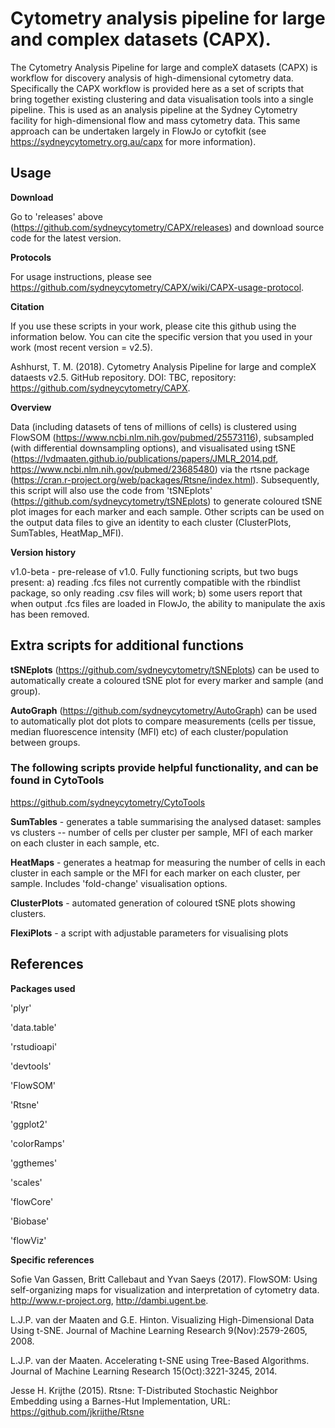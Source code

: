 # Cytometry analysis pipeline for large and complex datasets (CAPX).


The Cytometry Analysis Pipeline for large and compleX datasets (CAPX) is workflow for discovery analysis of high-dimensional cytometry data. Specifically the CAPX workflow is provided here as a set of scripts that bring together existing clustering and data visualisation tools into a single pipeline. This is used as an analysis pipeline at the Sydney Cytometry facility for high-dimensional flow and mass cytometry data. This same approach can be undertaken largely in FlowJo or cytofkit (see https://sydneycytometry.org.au/capx for more information).


## Usage ##


**Download**


Go to 'releases' above (https://github.com/sydneycytometry/CAPX/releases) and download source code for the latest version.


**Protocols**


For usage instructions, please see https://github.com/sydneycytometry/CAPX/wiki/CAPX-usage-protocol.


**Citation**


If you use these scripts in your work, please cite this github using the information below. You can cite the specific version that you used in your work (most recent version = v2.5).


Ashhurst, T. M. (2018). Cytometry Analysis Pipeline for large and compleX dataests v2.5. GitHub repository. DOI: TBC, repository: https://github.com/sydneycytometry/CAPX.


**Overview**


Data (including datasets of tens of millions of cells) is clustered using FlowSOM (https://www.ncbi.nlm.nih.gov/pubmed/25573116), subsampled (with differential downsampling options), and visualisated using tSNE (https://lvdmaaten.github.io/publications/papers/JMLR_2014.pdf, https://www.ncbi.nlm.nih.gov/pubmed/23685480) via the rtsne package (https://cran.r-project.org/web/packages/Rtsne/index.html). Subsequently, this script will also use the code from 'tSNEplots' (https://github.com/sydneycytometry/tSNEplots) to generate coloured tSNE plot images for each marker and each sample. Other scripts can be used on the output data files to give an identity to each cluster (ClusterPlots, SumTables, HeatMap_MFI).


**Version history**


v1.0-beta - pre-release of v1.0. Fully functioning scripts, but two bugs present: a) reading .fcs files not currently compatible with the rbindlist package, so only reading .csv files will work; b) some users report that when output .fcs files are loaded in FlowJo, the ability to manipulate the axis has been removed.


## Extra scripts for additional functions ##


**tSNEplots** (https://github.com/sydneycytometry/tSNEplots) can be used to automatically create a coloured tSNE plot for every marker and sample (and group).


**AutoGraph** (https://github.com/sydneycytometry/AutoGraph) can be used to automatically plot dot plots to compare measurements (cells per tissue, median fluorescence intensity (MFI) etc) of each cluster/population between groups.


### The following scripts provide helpful functionality, and can be found in CytoTools ###
https://github.com/sydneycytometry/CytoTools

**SumTables** - generates a table summarising the analysed dataset: samples vs clusters -- number of cells per cluster per sample, MFI of each marker on each cluster in each sample, etc.

**HeatMaps** - generates a heatmap for measuring the number of cells in each cluster in each sample or the MFI for each marker on each cluster, per sample. Includes 'fold-change' visualisation options.

**ClusterPlots** - automated generation of coloured tSNE plots showing clusters.  

**FlexiPlots** - a script with adjustable parameters for visualising plots


## References ##

**Packages used**


'plyr'

'data.table'

'rstudioapi'

'devtools'

'FlowSOM'

'Rtsne'

'ggplot2'

'colorRamps'

'ggthemes'

'scales'

'flowCore'

'Biobase'

'flowViz'


**Specific references**


Sofie Van Gassen, Britt Callebaut and Yvan Saeys (2017). FlowSOM: Using self-organizing maps for visualization and interpretation of cytometry data. http://www.r-project.org, http://dambi.ugent.be.

L.J.P. van der Maaten and G.E. Hinton. Visualizing High-Dimensional Data Using t-SNE. Journal of Machine Learning Research 9(Nov):2579-2605, 2008.

L.J.P. van der Maaten. Accelerating t-SNE using Tree-Based Algorithms. Journal of Machine Learning Research 15(Oct):3221-3245, 2014.

Jesse H. Krijthe (2015). Rtsne: T-Distributed Stochastic Neighbor Embedding using a Barnes-Hut Implementation, URL: https://github.com/jkrijthe/Rtsne

